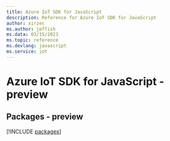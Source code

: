 ```yaml
---
title: Azure IoT SDK for JavaScript
description: Reference for Azure IoT SDK for JavaScript
author: xirzec
ms.author: jeffish
ms.data: 03/15/2023
ms.topic: reference
ms.devlang: javascript
ms.service: iot
---
```

# Azure IoT SDK for JavaScript - preview
## Packages - preview
[!INCLUDE [packages](iot-index.md)]